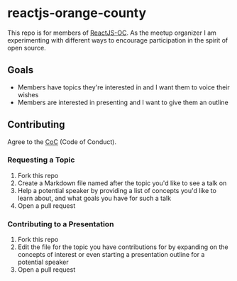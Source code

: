 # reactjs-orange-county

This repo is for members of [ReactJS-OC](https://www.meetup.com/ReactJS-OC/). As the meetup organizer I am experimenting with different ways to encourage participation in the spirit of open source.

## Goals

* Members have topics they're interested in and I want them to voice their wishes
* Members are interested in presenting and I want to give them an outline

## Contributing

Agree to the [CoC](./CODE_OF_CONDUCT) (Code of Conduct).

### Requesting a Topic

1. Fork this repo
1. Create a Markdown file named after the topic you'd like to see a talk on
1. Help a potential speaker by providing a list of concepts you'd like to learn about, and what goals you have for such a talk
1. Open a pull request

### Contributing to a Presentation

1. Fork this repo
1. Edit the file for the topic you have contributions for by expanding on the concepts of interest or even starting a presentation outline for a potential speaker
1. Open a pull request
